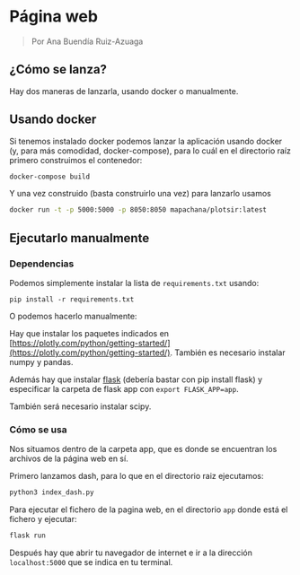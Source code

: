 # Página web

> Por Ana Buendía Ruiz-Azuaga

## ¿Cómo se lanza?

Hay dos maneras de lanzarla, usando docker o manualmente.

## Usando docker

Si tenemos instalado docker podemos lanzar la aplicación usando docker (y, para más comodidad, docker-compose), para lo cuál en el directorio raíz primero construimos el contenedor:

```bash
docker-compose build
```

Y una vez construido (basta construirlo una vez) para lanzarlo usamos

```bash
docker run -t -p 5000:5000 -p 8050:8050 mapachana/plotsir:latest
```

## Ejecutarlo manualmente

### Dependencias

Podemos simplemente instalar la lista de `requirements.txt` usando:

```
pip install -r requirements.txt
```

O podemos hacerlo manualmente:

Hay que instalar los paquetes indicados en [https://plotly.com/python/getting-started/](https://plotly.com/python/getting-started/).
También es necesario instalar numpy y pandas.

Además hay que instalar [flask](https://flask.palletsprojects.com/en/2.0.x/) (debería bastar con pip install flask) y especificar la carpeta de flask app con `export FLASK_APP=app`.

También será necesario instalar scipy.


### Cómo se usa

Nos situamos dentro de la carpeta app, que es donde se encuentran los archivos de la página web en sí.

Primero lanzamos dash, para lo que en el directorio raiz ejecutamos:

```bash
python3 index_dash.py
```

Para ejecutar el fichero de la pagina web, en el directorio `app` donde está el fichero y ejecutar:

```bash
flask run
```

Después hay que abrir tu navegador de internet e ir a la dirección `localhost:5000` que se indica en tu terminal.
